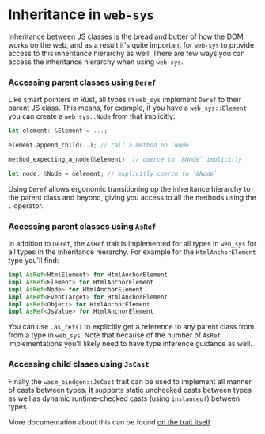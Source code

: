 # Inheritance in `web-sys`

Inheritance between JS classes is the bread and butter of how the DOM works on
the web, and as a result it's quite important for `web-sys` to provide access to
this inheritance hierarchy as well! There are few ways you can access the
inheritance hierarchy when using `web-sys`.

### Accessing parent classes using `Deref`

Like smart pointers in Rust, all types in `web_sys` implement `Deref` to their
parent JS class. This means, for example, if you have a `web_sys::Element` you
can create a `web_sys::Node` from that implicitly:

```rust
let element: &Element = ...;

element.append_child(..); // call a method on `Node`

method_expecting_a_node(&element); // coerce to `&Node` implicitly

let node: &Node = &element; // explicitly coerce to `&Node`
```

Using `Deref` allows ergonomic transitioning up the inheritance hierarchy to the
parent class and beyond, giving you access to all the methods using the `.`
operator.

### Accessing parent classes using `AsRef`

In addition to `Deref`, the `AsRef` trait is implemented for all types in
`web_sys` for all types in the inheritance hierarchy. For example for the
`HtmlAnchorElement` type you'll find:

```rust
impl AsRef<HtmlElement> for HtmlAnchorElement
impl AsRef<Element> for HtmlAnchorElement
impl AsRef<Node> for HtmlAnchorElement
impl AsRef<EventTarget> for HtmlAnchorElement
impl AsRef<Object> for HtmlAnchorElement
impl AsRef<JsValue> for HtmlAnchorElement
```

You can use `.as_ref()` to explicitly get a reference to any parent class from
from a type in `web_sys`. Note that because of the number of `AsRef`
implementations you'll likely need to have type inference guidance as well.

### Accessing child clases using `JsCast`

Finally the `wasm_bindgen::JsCast` trait can be used to implement all manner of
casts between types. It supports static unchecked casts between types as well as
dynamic runtime-checked casts (using `instanceof`) between types.

More documentation about this can be found [on the trait itself][jscast]

[jscast]: https://docs.rs/wasm-bindgen/0.2/wasm_bindgen/trait.JsCast.html
